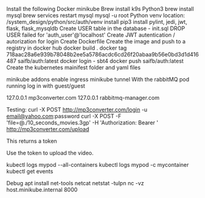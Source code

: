 Install the following
    Docker
    minikube
    Brew install k9s
    Python3 
    brew install mysql
        brew services restart mysql
        mysql -u root
Python venv 
    location: /system_design/python/src/auth/venv
    install 
        pip3 install pylint, jedi, jwt, flask, flask_mysqldb
Create USER table in the database - init.sql
DROP USER failed for 'auth_user'@'localhost'
Create JWT autentication / autorization for login
Create Dockerfile
Create the image and push to a registry in docker hub
    docker build .
    docker tag 718aac28a6e939b78048b2ee5a5786acdc6cd26f20abaa9b56e0bd3d1d416487 saifb/auth:latest
    docker login - sbt4
    docker push saifb/auth:latest
Create the kubernetes mainifest folder and yaml files

minikube addons enable ingress
minikube tunnel
With the rabbitMQ pod running log in with guest/guest

127.0.0.1	mp3converter.com
127.0.0.1       rabbitmq-manager.com

Testing:
curl -X POST http://mp3converter.com/login -u email@yahoo.com:password
curl -X POST -F 'file=@./10_seconds_movies.3gp' -H 'Authorization: Bearer <token>' http://mp3converter.com/upload

This returns a token

Use the token to upload the video.

kubectl logs mypod --all-containers
kubectl logs mypod -c mycontainer
kubectl get events


Debug
apt install net-tools netcat
netstat -tulpn
nc -vz host.minikube.internal 8000
